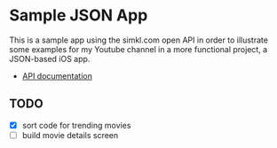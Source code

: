 # Sample JSON App

This is a sample app using the simkl.com open API in order to illustrate some examples for my Youtube channel in a more functional project, a JSON-based iOS app.

- [API documentation](https://simkl.docs.apiary.io/#) 

## TODO

- [x] sort code for trending movies
- [ ] build movie details screen
